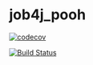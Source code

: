 # job4j_pooh

[![codecov](https://codecov.io/gh/lanasergeeva/job4j_pooh/branch/master/graph/badge.svg?token=FUS7W3NDK7)](https://codecov.io/gh/lanasergeeva/job4j_pooh)

[![Build Status](https://app.travis-ci.com/lanasergeeva/job4j_pooh.svg?branch=main)](https://app.travis-ci.com/lanasergeeva/job4j_pooh)